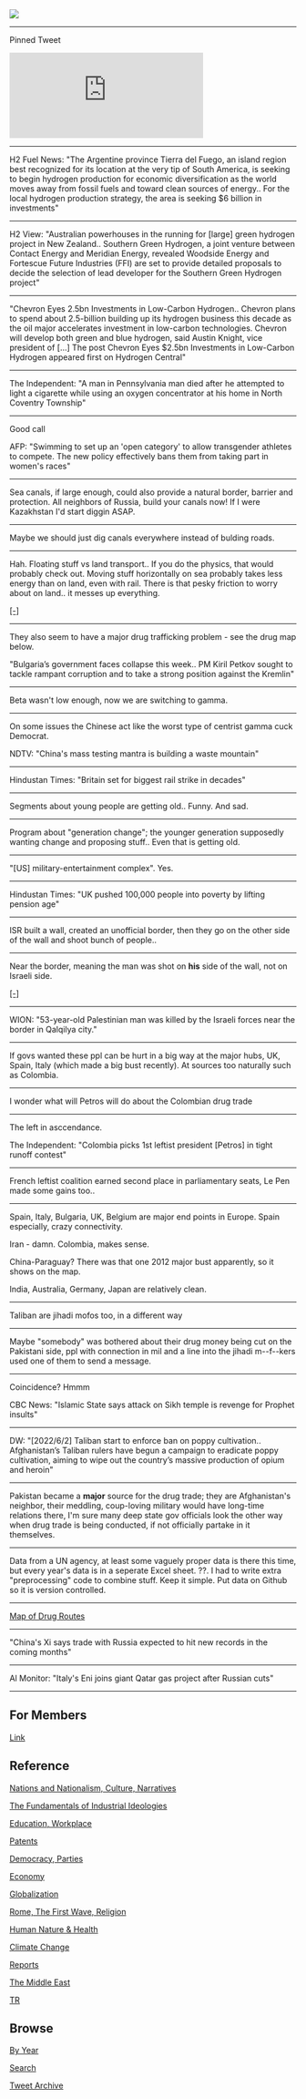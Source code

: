 <img src="https://drive.google.com/uc?export=view&id=1B2wf9R7AMH1d7Vw6e2mucLbIQ5NSjir7"/>

---

Pinned Tweet

<iframe width="340" src="https://www.youtube.com/embed/B3knAZxXMzo?start=195" title="How Hydrogen Could Solve the Energy Crisis: Bloomberg Green" frameborder="0" allow="accelerometer; autoplay; clipboard-write; encrypted-media; gyroscope; picture-in-picture" allowfullscreen></iframe>

---

H2 Fuel News: "The Argentine province Tierra del Fuego, an island
region best recognized for its location at the very tip of South
America, is seeking to begin hydrogen production for economic
diversification as the world moves away from fossil fuels and toward
clean sources of energy.. For the local hydrogen production strategy,
the area is seeking $6 billion in investments"

---

H2 View: "Australian powerhouses in the running for [large] green
hydrogen project in New Zealand.. Southern Green Hydrogen, a joint
venture between Contact Energy and Meridian Energy, revealed Woodside
Energy and Fortescue Future Industries (FFI) are set to provide
detailed proposals to decide the selection of lead developer for the
Southern Green Hydrogen project"

---

"Chevron Eyes 2.5bn Investments in Low-Carbon Hydrogen.. Chevron plans
to spend about 2.5-billion building up its hydrogen business this
decade as the oil major accelerates investment in low-carbon
technologies. Chevron will develop both green and blue hydrogen, said
Austin Knight, vice president of […] The post Chevron Eyes $2.5bn
Investments in Low-Carbon Hydrogen appeared first on Hydrogen Central"

---

The Independent: "A man in Pennsylvania man died after he attempted to
light a cigarette while using an oxygen concentrator at his home in
North Coventry Township"

---

Good call

AFP: "Swimming to set up an 'open category' to allow transgender
athletes to compete. The new policy effectively bans them from taking
part in women's races"

---

Sea canals, if large enough, could also provide a natural border,
barrier and protection.  All neighbors of Russia, build your canals
now! If I were Kazakhstan I'd start diggin ASAP.

---

Maybe we should just dig canals everywhere instead of bulding roads.

---

Hah. Floating stuff vs land transport.. If you do the physics, that
would probably check out. Moving stuff horizontally on sea probably
takes less energy than on land, even with rail. There is that pesky
friction to worry about on land.. it messes up everything.

[[-]](2022/06/the-end-of-the-world-is-just-the-beginning-zeihan.html)

---

They also seem to have a major drug trafficking problem - see the drug
map below.

"Bulgaria’s government faces collapse this week.. PM Kiril Petkov
sought to tackle rampant corruption and to take a strong position
against the Kremlin"

---

Beta wasn't low enough, now we are switching to gamma.

---

On some issues the Chinese act like the worst type of centrist
gamma cuck Democrat. 

NDTV: "China's mass testing mantra is building a waste mountain"

---

Hindustan Times: "Britain set for biggest rail strike in decades"

---

Segments about young people are getting old.. Funny. And sad.

---

Program about "generation change"; the younger generation supposedly
wanting change and proposing stuff.. Even that is getting old.

---

"[US] military-entertainment complex". Yes.

---

Hindustan Times: "UK pushed 100,000 people into poverty by lifting pension age"

---

ISR built a wall, created an unofficial border, then they go on the
other side of the wall and shoot bunch of people..

---

Near the border, meaning the man was shot on **his** side of the wall,
not on Israeli side.

[[-]](https://pbs.twimg.com/media/FVrGm3HWAAACFOx?format=jpg&name=small)

---

WION: "53-year-old Palestinian man was killed by the Israeli forces
near the border in Qalqilya city."

---

If govs wanted these ppl can be hurt in a big way at the major hubs,
UK, Spain, Italy (which made a big bust recently). At sources too
naturally such as Colombia. 

---

I wonder what will Petros will do about the Colombian drug trade

---

The left in asccendance.

The Independent: "Colombia picks 1st leftist president [Petros] in
tight runoff contest"

---

French leftist coalition earned second place in parliamentary seats,
Le Pen made some gains too..

---

Spain, Italy, Bulgaria, UK, Belgium are major end points in Europe.
Spain especially, crazy connectivity.

Iran - damn. Colombia, makes sense. 

China-Paraguay? There was that one 2012 major bust apparently, so it
shows on the map.

India, Australia, Germany, Japan are relatively clean. 

---

Taliban are jihadi mofos too, in a different way

---

Maybe "somebody" was bothered about their drug money being cut on the
Pakistani side, ppl with connection in mil and a line into the jihadi
m--f--kers used one of them to send a message.

---

Coincidence? Hmmm

CBC News: "Islamic State says attack on Sikh temple is revenge for Prophet insults"

---

DW: "[2022/6/2] Taliban start to enforce ban on poppy
cultivation.. Afghanistan’s Taliban rulers have begun a campaign to
eradicate poppy cultivation, aiming to wipe out the country’s massive
production of opium and heroin"

---

Pakistan became a **major** source for the drug trade; they are
Afghanistan's neighbor, their meddling, coup-loving military would
have long-time relations there, I'm sure many deep state gov officials
look the other way when drug trade is being conducted, if not
officially partake in it themselves.

---

Data from a UN agency, at least some vaguely proper data is there this
time, but every year's data is in a seperate Excel sheet. ??. I had to
write extra "preprocessing" code to combine stuff. Keep it simple.
Put data on Github so it is version controlled. 

---

[Map of Drug Routes](2019/05/drugs.html)

---

"China's Xi says trade with Russia expected to hit new records in the
coming months"

---

Al Monitor: "Italy's Eni joins giant Qatar gas project after Russian cuts"

---

## For Members

[Link](https://thirdwave-members.herokuapp.com)

## Reference

[Nations and Nationalism, Culture, Narratives](2013/02/nations-and-nationalism.html)

[The Fundamentals of Industrial Ideologies](2011/04/fundamentals-of-industrial-ideologies.html)

[Education, Workplace](2017/09/education-workplace.html)

[Patents](2018/09/patents.html)

[Democracy, Parties](2016/11/democracy.html)

[Economy](2018/05/economy.html)

[Globalization](2018/09/globalization.html)

[Rome, The First Wave, Religion](2017/12/rome.html)

[Human Nature & Health](2020/07/human-nature.html)

[Climate Change](2018/12/climate.html)

[Reports](2019/05/reports.html)

[The Middle East](2019/07/middleeast.html)

[TR](../tr)

## Browse

[By Year](years.html)

[Search](search.html)

[Tweet Archive](tweets/index.html)
